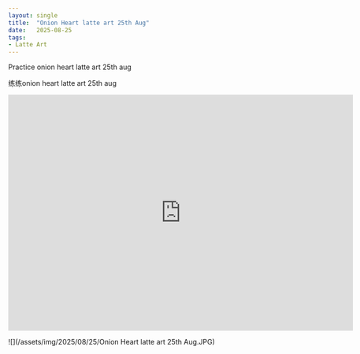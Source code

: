 ```yaml
---
layout: single
title:  "Onion Heart latte art 25th Aug"
date:   2025-08-25
tags:
- Latte Art
---
```


Practice onion heart latte art 25th aug

练练onion heart latte art 25th aug

<div class="embed-container">
  <iframe
      src="https://www.youtube.com/embed/tNJhrSKHVvU"
      width="700"
      height="480"
      frameborder="0"
      allowfullscreen="true">
  </iframe>
</div>

![](/assets/img/2025/08/25/Onion Heart latte art 25th Aug.JPG)
